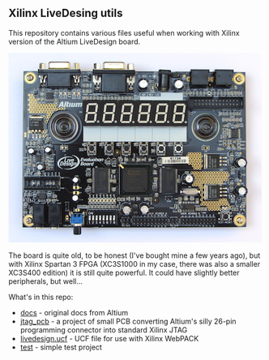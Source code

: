 Xilinx LiveDesing utils
-----------------------

This repository contains various files useful when working with
Xilinx version of the Altium LiveDesign board.

![Altium board](img/livedesign.jpg)

The board is quite old, to be honest (I've bought mine a few years ago), 
but with Xilinx Spartan 3 FPGA (XC3S1000 in my case, there was also a smaller
XC3S400 edition) it is still quite powerful. It could have slightly better
peripherals, but well...

What's in this repo:

 * [docs](docs) - original docs from Altium
 * [jtag_pcb](jtag_pcb) - a project of small PCB converting Altium's silly 26-pin programming connector into standard Xilinx JTAG
 * [livedesign.ucf](livedesign.ucf) - UCF file for use with Xilinx WebPACK
 * [test](test) - simple test project

